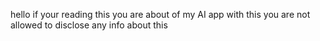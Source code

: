hello if your reading this
you are about of my AI app
with this you are not allowed
to disclose any info about this
